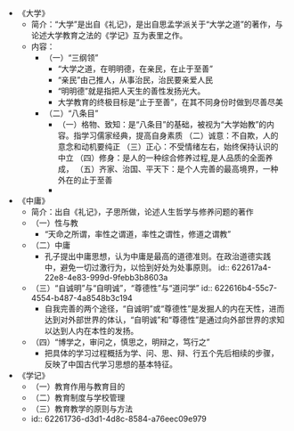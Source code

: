 - 《大学》
	- 简介：“大学”是出自《礼记》，是出自思孟学派关于“大学之道”的著作，与论述大学教育之法的《学记》互为表里之作。
	- 内容：
		- （一）“三纲领”
			- “大学之道，在明明德，在亲民，在止于至善”
			- “亲民”由己推人，从事治民，治民要亲爱人民
			- “明明德”就是指把人天生的善性发扬光大。
			- 大学教育的终极目标是“止于至善”，在其不同身份时做到尽善尽美
		- （二）“八条目”
			- （一）格物、致知：是“八条目”的基础，被视为“大学始教”的内容。指学习儒家经典，提高自身素质
			  （二）诚意：不自欺，人的意念和动机要纯正
			  （三）正心：不受情绪左右，始终保持认识的中立
			  （四）修身：是人的一种综合修养过程,是人品质的全面养成，
			  （五）齐家、治国、平天下：是个人完善的最高境界，一种外在的止于至善
			-
- 《中庸》
	- 简介：出自《礼记》，子思所做，论述人生哲学与修养问题的著作
	- （一）性与教
		- “天命之所谓，率性之谓道，率性之谓性，修道之谓教”
	- （二）中庸
		- 孔子提出中庸思想，认为中庸是最高的道德准则。在政治道德实践中，避免一切过激行为，以恰到好处为处事原则。
		  id:: 622617a4-22e8-4e83-999d-9febb3b8603a
	- （三）“自诚明”与“自明诚”，“尊德性”与“道问学”
	  id:: 622616b4-55c7-4554-b487-4a8548b3c194
		- 自我完善的两个途径，“自诚明”或“尊德性”是发掘人的内在天性，进而达到对外部世界的体认，“自明诚”和“尊德性”是通过向外部世界的求知以达到人内在本性的发扬。
	- （四）“博学之，审问之，慎思之，明辩之，笃行之”
		- 把具体的学习过程概括为学、问、思、辩、行五个先后相续的步骤，反映了中国古代学习思想的基本特征。
- 《学记》
	- （一）教育作用与教育目的
	- （二）教育制度与学校管理
	- （三）教育教学的原则与方法
	- id:: 62261736-d3d1-4d8c-8584-a76eec09e979